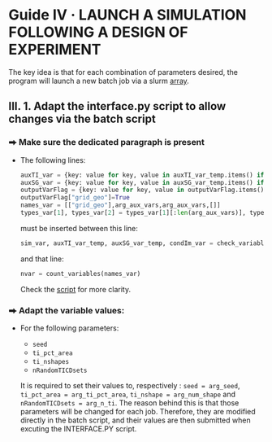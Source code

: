 # Guide IV  · LAUNCH A SIMULATION FOLLOWING A DESIGN OF EXPERIMENT
The key idea is that for each combination of parameters desired, the program will launch a new batch job via a slurm [array](https://slurm.schedmd.com/sbatch.html#OPT_array).
## III. 1. Adapt the interface.py script to allow changes via the batch script
### ⮕ Make sure the dedicated paragraph is present
- The following lines:
  ```python
  auxTI_var = {key: value for key, value in auxTI_var_temp.items() if key in arg_aux_vars}
  auxSG_var = {key: value for key, value in auxSG_var_temp.items() if key in arg_aux_vars}
  outputVarFlag = {key: value for key, value in outputVarFlag.items() if key in arg_aux_vars}
  outputVarFlag["grid_geo"]=True
  names_var = [["grid_geo"],arg_aux_vars,arg_aux_vars,[]]
  types_var[1], types_var[2] = types_var[1][:len(arg_aux_vars)], types_var[2][:len(arg_aux_vars)]
  ```
  must be inserted between this line:
  ```python
  sim_var, auxTI_var_temp, auxSG_var_temp, condIm_var = check_variables(sim_var, auxTI_var_temp, auxSG_var_temp, condIm_var, names_var, types_var, novalue)
  ```
  and that line:
  ```python
  nvar = count_variables(names_var)
  ```
  Check the [script](https://github.com/AxMeNi/GeoclassificationMPS/blob/550f1475c31712f36b88f58970c87cfa25ba08e3/src/interface.py#L135) for more clarity.
### ⮕ Adapt the variable values:
- For the following parameters:
  - `seed`
  - `ti_pct_area`
  - `ti_nshapes`
  - `nRandomTICDsets`

   It is required to set their values to, respectively : `seed = arg_seed`, `ti_pct_area = arg_ti_pct_area`, `ti_nshape = arg_num_shape` and `nRandomTICDsets = arg_n_ti`. The reason behind this is that those parameters will be changed for each job. Therefore, they are modified directly in the batch script, and their values are then submitted when excuting the INTERFACE.PY script.
  
